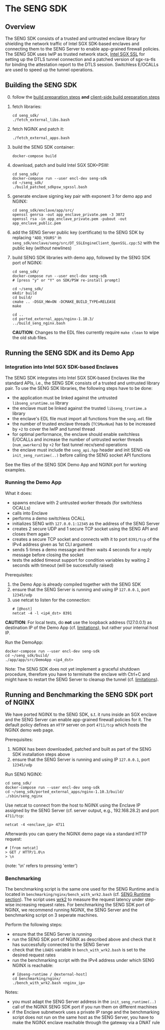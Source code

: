 # The SENG SDK

## Overview
The SENG SDK consists of a trusted and untrusted enclave library for shielding the network traffic of Intel SGX SDK-based enclaves and connecting them to the SENG Server to enable app-grained firewall policies.
The SENG SDK uses lwIP as trusted network stack, [Intel SGX SSL](https://github.com/intel/intel-sgx-ssl) for setting up the DTLS tunnel connection and a patched version of sgx-ra-tls for binding the attestation report to the DTLS session.
Switchless E/OCALLs are used to speed up the tunnel operations.


## <a name="build" /> Building the SENG SDK
0. follow the [build preparation steps](../index.html#buildprep) **and** [client-side build preparation steps](../index.html#clibuildprep)

1. fetch libraries:
    ```
    cd seng_sdk/
    ./fetch_external_libs.bash
    ```
2. fetch NGINX and patch it:
    ```
    ./fetch_external_apps.bash
    ```

3. build the SENG SDK container:
    ```
    docker-compose build
    ```

4. download, patch and build Intel SGX SDK+PSW:
    ```
    cd seng_sdk/
    docker-compose run --user encl-dev seng-sdk
    cd ~/seng_sdk/
    ./build_patched_sdkpsw_sgxssl.bash
    ```

5. generate enclave signing key pair with exponent 3 for demo app and NGINX:
    ```
    cd seng_sdk/enclave/app/src/
    openssl genrsa -out app_enclave_private.pem -3 3072
    openssl rsa -in app_enclave_private.pem -pubout -out app_enclave_public.pem
    ```

6. add the SENG Server public key (certificate) to the SENG SDK by replacing `"ADD_YOURS"` in `seng_sdk/enclave/seng/src/DT_SSLEngineClient_OpenSSL.cpp:52` with the public key (*without* newlines)

7. build SENG SDK libraries with demo app, followed by the SENG SDK port of NGINX:
    ```
    cd seng_sdk/
    docker-compose run --user encl-dev seng-sdk
    # [press "y" or "Y" on SDK/PSW re-install prompt]

    cd ~/seng_sdk/
    mkdir build
    cd build/
    cmake .. -DSGX_HW=ON -DCMAKE_BUILD_TYPE=RELEASE
    make

    cd ..
    cd ported_external_apps/nginx-1.10.3/
    ../build_seng_nginx.bash
    ```

    **CAUTION**: Changes to the EDL files currently require `make clean` to wipe the old stub files.


## <a name="run" /> Running the SENG SDK and its Demo App

### Integration into Intel SGX SDK-based Enclaves
The SENG SDK integrates into Intel SGX SDK-based Enclaves like the standard APIs, i.e., the SENG SDK consists of a trusted and untrusted library pair.
To use the SENG SDK libraries, the following steps have to be done:
* the application must be linked against the untrusted `libseng_uruntime.so` library
* the enclave must be linked against the trusted `libseng_truntime.a` library
* the enclave's EDL file must import all functions from the `seng.edl` file
* the number of trusted enclave threads (`TCSMaxNum`) has to be increased by `+2` to cover the lwIP and tunnel thread
* for optimal performance, the enclave should enable switchless E/OCALLs and increase the number of untrusted worker threads (`num_uworkers`) by `+2` for fast tunnel recv/send operations
* the enclave must include the `seng_api.hpp` header and init SENG via `init_seng_runtime(..)` before calling the SENG socket API functions

See the files of the SENG SDK Demo App and NGINX port for working examples. 


### Running the Demo App
What it does:
* spawns enclave with 2 untrusted worker threads (for switchless OCALLs)
* calls into Enclave
* performs a demo switchless OCALL
* initializes SENG with `127.0.0.1:12345` as the address of the SENG Server
* creates 2 secure UDP and 1 secure TCP socket using the SENG API and closes them again
* creates a secure TCP socket and connects with it to port `8391/tcp` of the IPv4 address given as 1st CLI argument
* sends 5 times a demo message and then waits 4 seconds for a reply message before closing the socket
* tests the added timeout support for condition variables by waiting 2 seconds with timeout (will be successfully raised)

Prerequisites:
1. the Demo App is already compiled together with the SENG SDK
2. ensure that the SENG Server is running and using IP `127.0.0.1`, port `12345/udp`
3. use netcat to listen for the connection:
    ```
    # [@host]
    netcat -4 -l <ip4_dst> 8391
    ```

**CAUTION**: For local tests, do **not** use the loopback address (127.0.0.1) as destination IP of the Demo App (cf. [limitations](../index.html#limitations)), but rather your internal host IP.

Run the DemoApp:
```
docker-compose run --user encl-dev seng-sdk
cd ~/seng_sdk/build/
./app/app/src/DemoApp <ip4_dst>
```

Note: The SENG SDK does not yet implement a graceful shutdown procedure, therefore you have to terminate the enclave with Ctrl+C and might have to restart the SENG Server to cleanup the tunnel (cf. [limitations](../index.html#limitations)).



## <a name="bench" /> Running and Benchmarking the SENG SDK port of NGINX
We have ported NGINX to the SENG SDK, s.t. it runs inside an SGX enclave and the SENG Server can enable app-grained firewall policies for it.
The default policy defines an `HTTP` server on port `4711/tcp` which hosts the NGINX demo web page.

Prerequisites:
1. NGINX has been downloaded, patched and built as part of the SENG SDK installation steps above
2. ensure that the SENG Server is running and using IP `127.0.0.1`, port `12345/udp`

Run SENG NGINX:
```
cd seng_sdk/
docker-compose run --user encl-dev seng-sdk
cd ~/seng_sdk/ported_external_apps/nginx-1.10.3/build/
./sbin/seng_nginx
```

Use netcat to connect from the host to NGINX using the Enclave IP assigned by the SENG Server (cf. server output, e.g., 192.168.28.2) and port `4711/tcp`:
```
netcat -4 <enclave_ip> 4711
```
Afterwards you can query the NGINX demo page via a standard HTTP request:
```
# [from netcat]
> GET / HTTP/1.0\n
> \n
```
(note: '\n' refers to pressing 'enter')

### Benchmarking
The benchmarking script is the same one used for the SENG Runtime and is located in `benchmarking/nginx/bench_with_wrk2.bash` (cf. [SENG Runtime section](../seng_runtime/index.html#benchnginxruntime)).
The script uses [wrk2](https://github.com/giltene/wrk2) to measure the request latency under step-wise increasing request rates.
For benchmarking the SENG SDK port of NGINX, we recommend running NGINX, the SENG Server and the benchmarking script on 3 seperate machines.


Perform the following steps:
* ensure that the SENG Server is running
* run the SENG SDK port of NGINX as described above and check that it has successfully connected to the SENG Server
* check that the `LOADS` variable in `bench_with_wrk2.bash` is set to the desired request rates
* run the benchmarking script with the IPv4 address under which SENG NGINX is reachable:
    ```
    # [@seng-runtime / @external-host]
    cd benchmarking/nginx/
    ./bench_with_wrk2.bash <nginx_ip>
    ```

Notes:
* you must adapt the SENG Server address in the `init_seng_runtime(..)` call of the NGINX SENG SDK port if you run them on different machines
* if the Enclave subnetwork uses a private IP range and the benchmarking script does not run on the same host as the SENG Server, you have to make the NGINX enclave reachable through the gateway via a DNAT rule 
